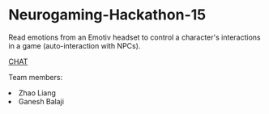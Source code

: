 # Neurogaming-Hackathon-15

Read emotions from an Emotiv headset to control a character's interactions in a game (auto-interaction with NPCs).

[CHAT](//tinychat.com/iai9ig)


Team members:

<li>Zhao Liang</li>
<li>Ganesh Balaji</li>
